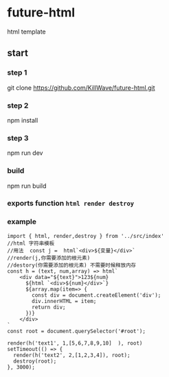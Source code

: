 # future-html
html template

## start
### step 1
git clone https://github.com/KillWave/future-html.git
### step 2
npm install 
### step 3
npm run dev
### build
npm run build
### exports function `html render destroy`
### example
```
import { html, render,destroy } from '../src/index'
//html 字符串模板
//用法  const j =  html`<div>${变量}</div>`
//render(j,你需要添加的根元素)
//destory(你需要添加的根元素) 不需要时候释放内存
const h = (text, num,array) => html`
    <div data="${text}">123${num}
      ${html `<div>${num}</div>`}
      ${array.map(item=> {
        const div = document.createElement('div');
        div.innerHTML = item;
        return div;
      })}
    </div>
`
const root = document.querySelector('#root');

render(h('text1', 1,[5,6,7,8,9,10]  ), root)
setTimeout(() => {
  render(h('text2', 2,[1,2,3,4]), root);
  destroy(root);
}, 3000);
```
  
